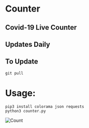 # Counter
## Covid-19 Live Counter
## Updates Daily

## To Update
```
git pull
```

# Usage:
```
pip3 install colorama json requests
python3 counter.py
```
<img src="https://i.ibb.co/K7BpTkT/Count.png" alt="Count" border="0">
